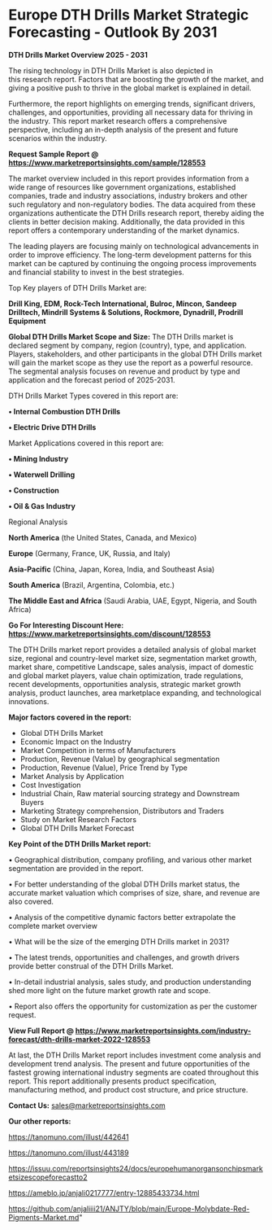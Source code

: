  # Europe DTH Drills Market Strategic Forecasting - Outlook By 2031

<Strong> DTH Drills Market Overview 2025 - 2031</strong>

The rising technology in DTH Drills Market is also depicted in this research report. Factors that are boosting the growth of the market, and giving a positive push to thrive in the global market is explained in detail.

Furthermore, the report highlights on emerging trends, significant drivers, challenges, and opportunities, providing all necessary data for thriving in the industry. This report market research offers a comprehensive perspective, including an in-depth analysis of the present and future scenarios within the industry.

<strong>Request Sample Report @ <a href=https://www.marketreportsinsights.com/sample/128553>https://www.marketreportsinsights.com/sample/128553</a></strong>

The market overview included in this report provides information from a wide range of resources like government organizations, established companies, trade and industry associations, industry brokers and other such regulatory and non-regulatory bodies. The data acquired from these organizations authenticate the DTH Drills research report, thereby aiding the clients in better decision making. Additionally, the data provided in this report offers a contemporary understanding of the market dynamics.

The leading players are focusing mainly on technological advancements in order to improve efficiency. The long-term development patterns for this market can be captured by continuing the ongoing process improvements and financial stability to invest in the best strategies.

Top Key players of DTH Drills Market are:

<strong>Drill King, EDM, Rock-Tech International, Bulroc, Mincon, Sandeep Drilltech, Mindrill Systems & Solutions, Rockmore, Dynadrill, Prodrill Equipment</strong>

<strong><b>Global DTH Drills Market Scope and Size:</b></strong>
The DTH Drills market is declared segment by company, region (country), type, and application. Players, stakeholders, and other participants in the global DTH Drills market will gain the market scope as they use the report as a powerful resource. The segmental analysis focuses on revenue and product by type and application and the forecast period of 2025-2031.

DTH Drills Market Types covered in this report are:

<strong>• Internal Combustion DTH Drills

• Electric Drive DTH Drills</strong>

Market Applications covered in this report are:

<strong>• Mining Industry

• Waterwell Drilling

• Construction

• Oil & Gas Industry</strong> 

Regional Analysis

<strong>North America</strong> (the United States, Canada, and Mexico)

<strong>Europe</strong> (Germany, France, UK, Russia, and Italy)

<strong>Asia-Pacific</strong> (China, Japan, Korea, India, and Southeast Asia)

<strong>South America</strong> (Brazil, Argentina, Colombia, etc.)

<strong>The Middle East and Africa</strong> (Saudi Arabia, UAE, Egypt, Nigeria, and South Africa)

<strong>Go For Interesting Discount Here: <a href=https://www.marketreportsinsights.com/discount/128553>https://www.marketreportsinsights.com/discount/128553</a></strong>

The DTH Drills market report provides a detailed analysis of global market size, regional and country-level market size, segmentation market growth, market share, competitive Landscape, sales analysis, impact of domestic and global market players, value chain optimization, trade regulations, recent developments, opportunities analysis, strategic market growth analysis, product launches, area marketplace expanding, and technological innovations.

<strong><b>Major factors covered in the report:</b></strong>
<ul>
  <li>Global DTH Drills Market </li>
  <li>Economic Impact on the Industry</li>
  <li>Market Competition in terms of Manufacturers</li>
  <li>Production, Revenue (Value) by geographical segmentation</li>
  <li>Production, Revenue (Value), Price Trend by Type</li>
  <li>Market Analysis by Application</li>
  <li>Cost Investigation</li>
  <li>Industrial Chain, Raw material sourcing strategy and Downstream Buyers</li>
  <li>Marketing Strategy comprehension, Distributors and Traders</li>
  <li>Study on Market Research Factors</li>
  <li>Global DTH Drills Market Forecast</li>
</ul>

<strong><b>Key Point of the DTH Drills Market report:</b></strong>

• Geographical distribution, company profiling, and various other market segmentation are provided in the report.

• For better understanding of the global DTH Drills market status, the accurate market valuation which comprises of size, share, and revenue are also covered.

• Analysis of the competitive dynamic factors better extrapolate the complete market overview

• What will be the size of the emerging DTH Drills market in 2031?

• The latest trends, opportunities and challenges, and growth drivers provide better construal of the DTH Drills Market.

• In-detail industrial analysis, sales study, and production understanding shed more light on the future market growth rate and scope.

• Report also offers the opportunity for customization as per the customer request.

<strong><b>View Full Report @ <a href=https://www.marketreportsinsights.com/industry-forecast/dth-drills-market-2022-128553>https://www.marketreportsinsights.com/industry-forecast/dth-drills-market-2022-128553</a></b></strong>


At last, the DTH Drills Market report includes investment come analysis and development trend analysis. The present and future opportunities of the fastest growing international industry segments are coated throughout this report. This report additionally presents product specification, manufacturing method, and product cost structure, and price structure.

<strong>Contact Us:</strong>
sales@marketreportsinsights.com

<strong>Our other reports:</strong>

<a href=https://tanomuno.com/illust/442641>https://tanomuno.com/illust/442641</a>

<a href=https://tanomuno.com/illust/443189>https://tanomuno.com/illust/443189</a>

<a href=https://issuu.com/reportsinsights24/docs/europehumanorgansonchipsmarketsizescopeforecastto2>https://issuu.com/reportsinsights24/docs/europehumanorgansonchipsmarketsizescopeforecastto2</a>

<a href=https://ameblo.jp/anjali0217777/entry-12885433734.html>https://ameblo.jp/anjali0217777/entry-12885433734.html</a>

<a href=https://github.com/anjaliiii21/ANJTY/blob/main/Europe-Molybdate-Red-Pigments-Market.md>https://github.com/anjaliiii21/ANJTY/blob/main/Europe-Molybdate-Red-Pigments-Market.md</a>"
